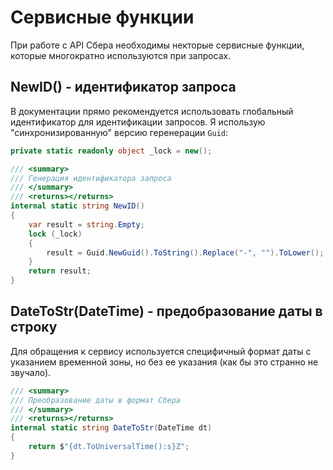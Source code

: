 # Сервисные функции

При работе с API Сбера необходимы некторые сервисные функции, которые многократно используются при запросах.

## NewID() - идентификатор запроса

В документации прямо рекомендуется использовать глобальный идентификатор для идентификации запросов. Я использую "синхронизированную" версию геренерации `Guid`:

``` cs
private static readonly object _lock = new();

/// <summary>
/// Генерация идентификатора запроса
/// </summary>
/// <returns></returns>
internal static string NewID()
{
    var result = string.Empty;
    lock (_lock)
    {
        result = Guid.NewGuid().ToString().Replace("-", "").ToLower();
    }
    return result;
}
```

## DateToStr(DateTime) - предобразование даты в строку

Для обращения к сервису используется специфичный формат даты с указанием временной зоны, но без ее указания (как бы это странно не звучало).

``` cs
/// <summary>
/// Преобразование даты в формат Сбера
/// </summary>
/// <returns></returns>
internal static string DateToStr(DateTime dt)
{
    return $"{dt.ToUniversalTime():s}Z";
}
```
